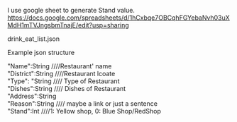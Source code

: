 I use google sheet to generate Stand value.
https://docs.google.com/spreadsheets/d/1hCxbqe7OBCqhFGYebaNvh03uXMdH1mTVJngsbmTnajE/edit?usp=sharing

drink_eat_list.json

Example
json structure

"Name":String ////Restaurant' name<br />
"District":String ////Restaurant lcoate<br />
"Type": "String //// Type of Restaurant<br />
"Dishes":String //// Dishes of Restaurant<br />
"Address":String<br />
"Reason":String //// maybe a link or just a sentence<br />
"Stand":Int ////1: Yellow shop, 0: Blue Shop/RedShop<br />